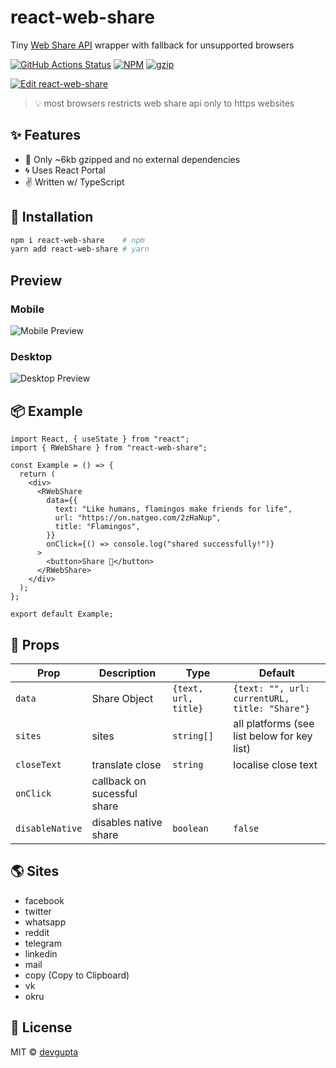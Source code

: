 # react-web-share

Tiny [Web Share API](https://developer.mozilla.org/en-US/docs/Web/API/Navigator/share) wrapper with fallback for unsupported browsers

[![GitHub Actions Status](https://github.com/hc-oss/react-web-share/workflows/NodeJS/badge.svg)](https://github.com/hc-oss/react-web-share/actions)
[![NPM](https://img.shields.io/npm/v/react-web-share.svg)](https://npm.im/react-web-share)
[![gzip](https://badgen.net/bundlephobia/minzip/react-web-share@latest)](https://bundlephobia.com/result?p=react-web-share@latest)

[![Edit react-web-share](https://codesandbox.io/static/img/play-codesandbox.svg)](https://codesandbox.io/s/react-web-share-46skt)

> 💡 most browsers restricts web share api only to https websites

## ✨ Features

- 🍃 Only ~6kb gzipped and no external dependencies
- 🌀 Uses React Portal
- ✌ Written w/ TypeScript

## 🔧 Installation

```bash
npm i react-web-share    # npm
yarn add react-web-share # yarn
```

## Preview

### Mobile

![Mobile Preview](https://user-images.githubusercontent.com/5774849/188565874-177a6cc4-0521-4f14-8339-4c31f1476a5d.jpg)

### Desktop

![Desktop Preview](https://user-images.githubusercontent.com/5774849/188565984-5782d979-b57b-4b6d-9135-591f77ea8ee7.jpg)

## 📦 Example

```tsx
import React, { useState } from "react";
import { RWebShare } from "react-web-share";

const Example = () => {
  return (
    <div>
      <RWebShare
        data={{
          text: "Like humans, flamingos make friends for life",
          url: "https://on.natgeo.com/2zHaNup",
          title: "Flamingos",
        }}
        onClick={() => console.log("shared successfully!")}
      >
        <button>Share 🔗</button>
      </RWebShare>
    </div>
  );
};

export default Example;
```

## 👀 Props

| Prop            | Description                 | Type                 | Default                                       |
| --------------- | --------------------------- | -------------------- | --------------------------------------------- |
| `data`          | Share Object                | `{text, url, title}` | `{text: "", url: currentURL, title: "Share"}` |
| `sites`         | sites                       | `string[]`           | all platforms (see list below for key list)   |
| `closeText`     | translate close             | `string`             | localise close text                           |
| `onClick`       | callback on sucessful share |                      |                                               |
| `disableNative` | disables native share       | `boolean`            | `false`                                       |

## 🌎 Sites

- facebook
- twitter
- whatsapp
- reddit
- telegram
- linkedin
- mail
- copy (Copy to Clipboard)
- vk
- okru

## 📜 License

MIT &copy; [devgupta](https://github.com/devgupta004)
